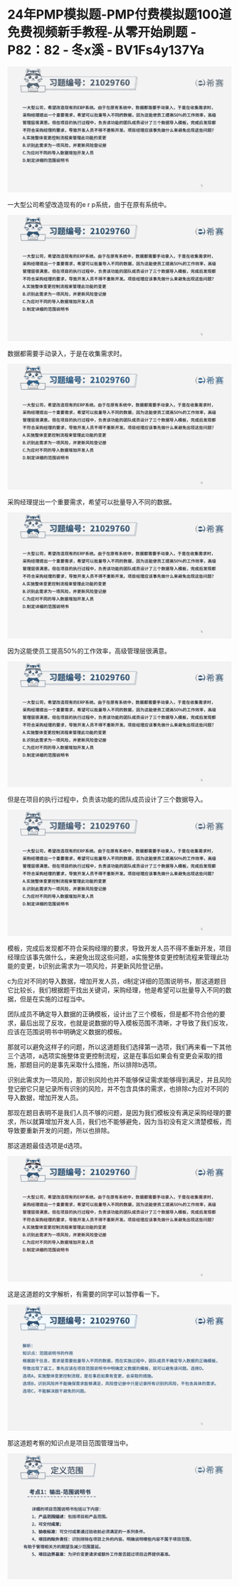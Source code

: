 # 24年PMP模拟题-PMP付费模拟题100道免费视频新手教程-从零开始刷题 - P82：82 - 冬x溪 - BV1Fs4y137Ya

![](img/176ace2fa1583cd5b4fcc29455300e2a_0.png)

一大型公司希望改造现有的e r p系统，由于在原有系统中。

![](img/176ace2fa1583cd5b4fcc29455300e2a_2.png)

数据都需要手动录入，于是在收集需求时。

![](img/176ace2fa1583cd5b4fcc29455300e2a_4.png)

采购经理提出一个重要需求，希望可以批量导入不同的数据。

![](img/176ace2fa1583cd5b4fcc29455300e2a_6.png)

因为这能使员工提高50%的工作效率，高级管理层很满意。

![](img/176ace2fa1583cd5b4fcc29455300e2a_8.png)

但是在项目的执行过程中，负责该功能的团队成员设计了三个数据导入。

![](img/176ace2fa1583cd5b4fcc29455300e2a_10.png)

模板，完成后发现都不符合采购经理的要求，导致开发人员不得不重新开发，项目经理应该事先做什么，来避免出现这些问题，a实施整体变更控制流程来管理此功能的变更，b识别此需求为一项风险，并更新风险登记册。

c为应对不同的导入数据，增加开发人员，d制定详细的范围说明书，那这道题目它比较长，我们根据题干找出关键词，采购经理，他是希望可以批量导入不同的数据，但是在实施的过程当中。

团队成员不确定导入数据的正确模板，设计出了三个模板，但是都不符合他的要求，最后出现了反攻，也就是说数据的导入模板范围不清晰，才导致了我们反攻，应该在范围说明书中明确定义数据的模板。

那就可以避免这样子的问题，所以这道题我们选择第一选项，我们再来看一下其他三个选项，a选项实施整体变更控制流程，这是在事后如果会有变更会采取的措施，那题目问的是事先采取什么措施，所以排除b选项。

识别此需求为一项风险，那识别风险也并不能够保证需求能够得到满足，并且风险登记册它只是记录所有识别的风险，并不包含具体的需求，也排除c为应对不同的导入数据，增加开发人员。

那现在题目表明不是我们人员不够的问题，是因为我们模板没有满足采购经理的要求，所以就算增加开发人员，我们也不能够避免，因为当初没有定义清楚模板，而导致要重新开发的问题，所以也排除。

那这道题最佳选项是d选项。

![](img/176ace2fa1583cd5b4fcc29455300e2a_12.png)

这是这道题的文字解析，有需要的同学可以暂停看一下。

![](img/176ace2fa1583cd5b4fcc29455300e2a_14.png)

那这道题考察的知识点是项目范围管理当中。

![](img/176ace2fa1583cd5b4fcc29455300e2a_16.png)